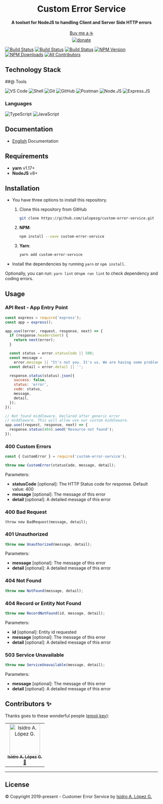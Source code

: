 <div align="center">
  <h1>Custom Error Service</h1>
</div>
<div align="center">
  <strong>A toolset for NodeJS to handling Client and Server Side HTTP errors</strong>
</div>
<br />

<div align="center">
  <a href="https://www.paypal.me/isidrolopezg">Buy me a ☕️<br/><img src="https://img.shields.io/badge/Donate-PayPal-green" alt="donate"></a>
</div>

[![Build Status][travis-image]][travis-url]
[![Build Status][travis-image-windows]][travis-url]
[![Build Status][travis-image-osx]][travis-url]
[![NPM Version][npm-image]][npm-url]
[![NPM Downloads][downloads-image]][downloads-url]
[![All Contributors][contributors]][contributors-link]

## Technology Stack

##@ Tools

![VS Code](https://img.shields.io/badge/-VS%20Code-007ACC?style=plastic&logo=visual-studio-code)
![Shell](https://img.shields.io/badge/-Shell-blasck?style=plastic&logo=Shell)
![Git](https://img.shields.io/badge/-Git-black?style=plastic&logo=git)
![GitHub](https://img.shields.io/badge/-GitHub-181717?style=plastic&logo=github)
![Postman](https://img.shields.io/badge/-Postman-000000?style=plastic&logo=postman)
![Node.JS](https://img.shields.io/badge/-Node.JS-black?style=plastic&logo=Node.js)
![Express.JS](https://img.shields.io/badge/-Express.JS-black?style=plastic&logo=Express)

### Languages

![TypeScript](https://img.shields.io/badge/-TypeScript-000000?style=flat&logo=typescript)
![JavaScript](https://img.shields.io/badge/-JavaScript-000000?style=flat&logo=javascript)

## Documentation

- [English](docs/index.md) Documentation

## Requirements

- **yarn** v1.17+
- **NodeJS** v8+

## Installation

- You have three options to install this repository.

  1. Clone this repository from GitHub
     ```sh
     git clone https://github.com/ialopezg/custom-error-service.git
     ```
  2. **NPM**:
     ```sh
     npm install --save custom-error-service
     ```
  3. **Yarn**:
     ```sh
     yarn add custom-error-service
     ```

- Install the dependencies by running `yarn` or `npm install`.

Optionally, you can run: `yarn lint` or`npm run lint` to check dependency and coding errors.

## Usage

### API Rest - App Entry Point

```javascript
const express = require('express');
const app = express();

app.use((error, request, response, next) => {
  if (response.headersSent) {
    return next(error);
  }

  const status = error.statusCode || 500;
  const message =
    error.message || "It's not you. It's us. We are having some problems.";
  const detail = error.detail || '';

  response.status(status).json({
    success: false,
    status: 'error',
    code: status,
    message,
    detail,
  });
});

// Not found middleware. Declared after generic error
// middleware. This will allow use our custom middleware.
app.use((request, response, next) => {
  response.status(404).send('Resource not found');
});
```

### 400 Custom Errors

```javascript
const { CustomError } = require('custom-error-service');

throw new CustomError(statusCode, message, detail);
```

Parameters:

- **statusCode** [optional]: The HTTP Status code for response. Default value: 400
- **message** [optional]: The message of this error
- **detail** [optional]: A detailed message of this error

### 400 Bad Request

```javacript
throw new BadRequest(message, detail);
```

### 401 Unauthorized

```javascript
throw new Unauthorized(message, detail);
```

Parameters:

- **message** [optional]: The message of this error
- **detail** [optional]: A detailed message of this error

### 404 Not Found

```javascript
throw new NotFound(message, detail);
```

### 404 Record or Entity Not Found

```javascript
throw new RecordNotFound(id, message, detail);
```

Parameters:

- **id** [optional]: Entity id requested
- **message** [optional]: The message of this error
- **detail** [optional]: A detailed message of this error

### 503 Service Unavailable

```javascript
throw new ServiceUnavailable(message, detail);
```

Parameters:

- **message** [optional]: The message of this error
- **detail** [optional]: A detailed message of this error

## Contributors ✨

Thanks goes to these wonderful people ([emoji key](https://allcontributors.org/docs/en/emoji-key)):

<!-- ALL-CONTRIBUTORS-LIST:START - Do not remove or modify this section -->
<!-- prettier-ignore-start -->
<!-- markdownlint-disable -->
<table>
  <tr>
    <td align="center"><a href="https://github.com/ialopezg"><img src="https://avatars.githubusercontent.com/u/6828828?s=100&v=4" width="100px;" alt="Isidro A. López G."/><br /><sub><b>Isidro A. López G.</b></sub></a><br /><a href="https://github.com/ialopezg/boilerplate/issues?q=author%3Aialopezg" title="Bug reports">🐛</a></td>
  </tr>
</table>

---

## License

&copy; Copyright 2019-present - Customer Error Service by [Isidro A. López G.](https://ialopezg.com/)

[npm-image]: https://img.shields.io/npm/v/custom-error-service.svg
[npm-url]: https://npmjs.org/package/custom-error-service
[downloads-image]: https://img.shields.io/npm/dm/custom-error-service.svg
[downloads-url]: https://npmcharts.com/compare/express?minimal=true
[travis-image]: https://img.shields.io/travis/ialopezg/custom-error-service/master.svg?label=linux
[travis-image-osx]: https://img.shields.io/travis/ialopezg/custom-error-service/master.svg?label=osx
[travis-image-windows]: https://img.shields.io/travis/ialopezg/custom-error-service/master.svg?label=windows
[travis-url]: https://travis-ci.org/ialopezg/custom-error-service
[contributors]: https://img.shields.io/badge/all_contributors-1-orange.svg?style=flat-square
[contributors-link]: #contributors
